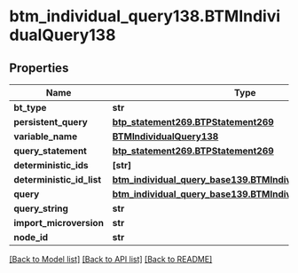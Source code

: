 # btm_individual_query138.BTMIndividualQuery138

## Properties
Name | Type | Description | Notes
------------ | ------------- | ------------- | -------------
**bt_type** | **str** |  | [optional] 
**persistent_query** | [**btp_statement269.BTPStatement269**](BTPStatement269.md) |  | [optional] 
**variable_name** | [**BTMIndividualQuery138**](BTMIndividualQuery138.md) |  | [optional] 
**query_statement** | [**btp_statement269.BTPStatement269**](BTPStatement269.md) |  | [optional] 
**deterministic_ids** | **[str]** |  | [optional] 
**deterministic_id_list** | [**btm_individual_query_base139.BTMIndividualQueryBase139**](BTMIndividualQueryBase139.md) |  | [optional] 
**query** | [**btm_individual_query_base139.BTMIndividualQueryBase139**](BTMIndividualQueryBase139.md) |  | [optional] 
**query_string** | **str** |  | [optional] 
**import_microversion** | **str** |  | [optional] 
**node_id** | **str** |  | [optional] 

[[Back to Model list]](../README.md#documentation-for-models) [[Back to API list]](../README.md#documentation-for-api-endpoints) [[Back to README]](../README.md)



